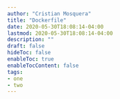 ```yaml
---
author: "Cristian Mosquera"
title: "Dockerfile"
date: 2020-05-30T18:08:14-04:00
lastmod: 2020-05-30T18:08:14-04:00
description: ""
draft: false
hideToc: false
enableToc: true
enableTocContent: false
tags: 
- one
- two
---
```


